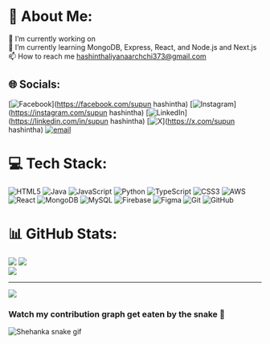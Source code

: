 # 💫 About Me:
🔭 I’m currently working on<br>🌱 I’m currently learning MongoDB, Express, React, and Node.js and Next.js<br>📫 How to reach me hashinthaliyanaarchchi373@gmail.com


## 🌐 Socials:
[![Facebook](https://img.shields.io/badge/Facebook-%231877F2.svg?logo=Facebook&logoColor=white)](https://facebook.com/supun hashintha) [![Instagram](https://img.shields.io/badge/Instagram-%23E4405F.svg?logo=Instagram&logoColor=white)](https://instagram.com/supun hashintha) [![LinkedIn](https://img.shields.io/badge/LinkedIn-%230077B5.svg?logo=linkedin&logoColor=white)](https://linkedin.com/in/supun hashintha) [![X](https://img.shields.io/badge/X-black.svg?logo=X&logoColor=white)](https://x.com/supun hashintha) [![email](https://img.shields.io/badge/Email-D14836?logo=gmail&logoColor=white)](mailto:hashinthaliyanaarchchi373@gmail.com) 

# 💻 Tech Stack:
![HTML5](https://img.shields.io/badge/html5-%23E34F26.svg?style=for-the-badge&logo=html5&logoColor=white) ![Java](https://img.shields.io/badge/java-%23ED8B00.svg?style=for-the-badge&logo=openjdk&logoColor=white) ![JavaScript](https://img.shields.io/badge/javascript-%23323330.svg?style=for-the-badge&logo=javascript&logoColor=%23F7DF1E) ![Python](https://img.shields.io/badge/python-3670A0?style=for-the-badge&logo=python&logoColor=ffdd54) ![TypeScript](https://img.shields.io/badge/typescript-%23007ACC.svg?style=for-the-badge&logo=typescript&logoColor=white) ![CSS3](https://img.shields.io/badge/css3-%231572B6.svg?style=for-the-badge&logo=css3&logoColor=white) ![AWS](https://img.shields.io/badge/AWS-%23FF9900.svg?style=for-the-badge&logo=amazon-aws&logoColor=white) ![React](https://img.shields.io/badge/react-%2320232a.svg?style=for-the-badge&logo=react&logoColor=%2361DAFB) ![MongoDB](https://img.shields.io/badge/MongoDB-%234ea94b.svg?style=for-the-badge&logo=mongodb&logoColor=white) ![MySQL](https://img.shields.io/badge/mysql-4479A1.svg?style=for-the-badge&logo=mysql&logoColor=white) ![Firebase](https://img.shields.io/badge/firebase-a08021?style=for-the-badge&logo=firebase&logoColor=ffcd34) ![Figma](https://img.shields.io/badge/figma-%23F24E1E.svg?style=for-the-badge&logo=figma&logoColor=white) ![Git](https://img.shields.io/badge/git-%23F05033.svg?style=for-the-badge&logo=git&logoColor=white) ![GitHub](https://img.shields.io/badge/github-%23121011.svg?style=for-the-badge&logo=github&logoColor=white)
# 📊 GitHub Stats:
![](https://github-readme-stats.vercel.app/api?username=tlashla373&theme=tokyonight&hide_border=false&include_all_commits=true&count_private=true)
![](https://nirzak-streak-stats.vercel.app/?user=tlashla373&theme=tokyonight&hide_border=false)<br/>
![](https://github-readme-stats.vercel.app/api/top-langs/?username=tlashla373&theme=tokyonight&hide_border=false&include_all_commits=true&count_private=true&layout=compact)

---
[![](https://visitcount.itsvg.in/api?id=tlashla373&icon=2&color=0)](https://visitcount.itsvg.in)

<!-- Proudly created with GPRM ( https://gprm.itsvg.in ) -->

### Watch my contribution graph get eaten by the snake 🐍

![Shehanka snake gif](https://github.com/Shehanka/Shehanka/blob/output/github-contribution-grid-snake.svg)




